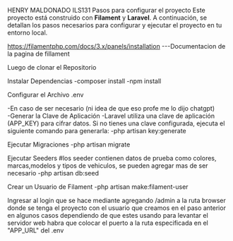 HENRY MALDONADO ILS131
Pasos para configurar el proyecto
Este proyecto está construido con **Filament** y **Laravel**. A continuación, se detallan los pasos necesarios para configurar y ejecutar el proyecto en tu entorno local.

https://filamentphp.com/docs/3.x/panels/installation ---Documentacion de la pagina de fillament


Luego de clonar el Repositorio

Instalar Dependencias
-composer install
-npm install

Configurar el Archivo .env

-En caso de ser necesario  (ni idea de que eso profe me lo dijo chatgpt)  
-Generar la Clave de Aplicación
-Laravel utiliza una clave de aplicación (APP_KEY) para cifrar datos. Si no tienes una clave configurada, ejecuta el siguiente comando para generarla:
-php artisan key:generate

Ejecutar Migraciones
-php artisan migrate

Ejecutar Seeders
#los seeder contienen datos de prueba como colores, marcas,modelos y tipos de vehiculos, se pueden agregar mas de ser necesario
-php artisan db:seed

Crear un Usuario de Filament
-php artisan make:filament-user

Ingresar al login que se hace mediante agregando /admin a la ruta browser donde se tenga el proyecto
con el usuario que creamos en el paso anterior
en algunos casos dependiendo de que estes usando para levantar el servidor web habra que colocar el puerto a la ruta especificada
 en el "APP_URL" del  .env
